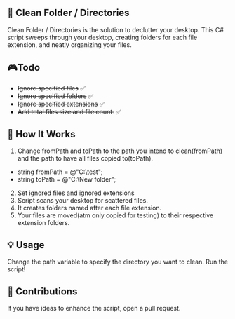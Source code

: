 
## 🌟 Clean Folder / Directories
Clean Folder / Directories is the solution to declutter your desktop. This C# script sweeps through your desktop, creating folders for each file extension, and neatly organizing your files.
## 🎮Todo
- ~~Ignore specified files~~ ✅
- ~~Ignore specified folders~~ ✅
- ~~Ignore specified extensions~~ ✅
- ~~Add total files size and file count.~~ ✅
## 🔧 How It Works
1) Change fromPath and toPath to the path you intend to clean(fromPath) and the path to have all files copied to(toPath).
- string fromPath = @"C:\test";
- string toPath = @"C:\New folder";
2) Set ignored files and ignored extensions
3) Script scans your desktop for scattered files.
4) It creates folders named after each file extension.
5) Your files are moved(atm only copied for testing) to their respective extension folders.
## 💡 Usage
Change the path variable to specify the directory you want to clean. Run the script!
## 🧨 Contributions
If you have ideas to enhance the script, open a pull request.